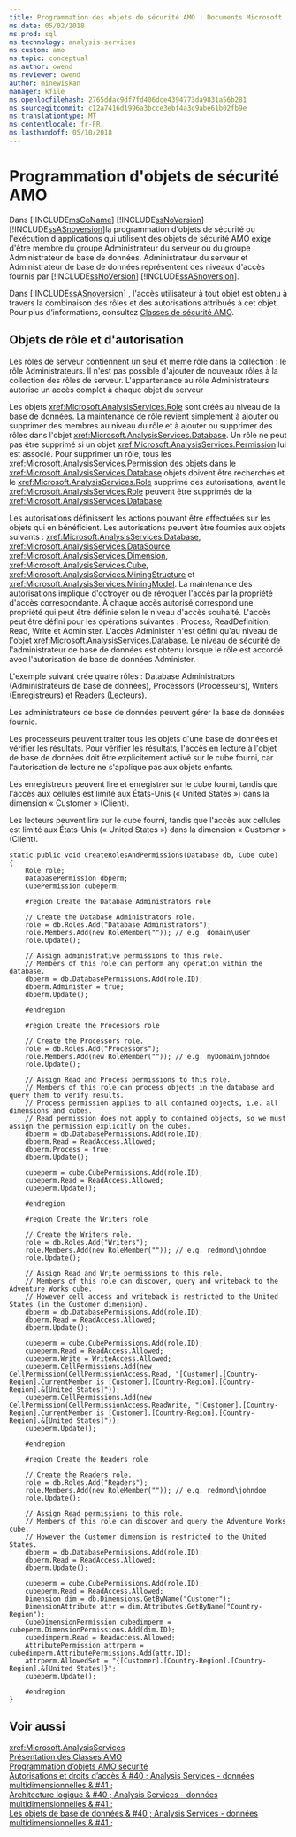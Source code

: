 ```yaml
---
title: Programmation des objets de sécurité AMO | Documents Microsoft
ms.date: 05/02/2018
ms.prod: sql
ms.technology: analysis-services
ms.custom: amo
ms.topic: conceptual
ms.author: owend
ms.reviewer: owend
author: minewiskan
manager: kfile
ms.openlocfilehash: 2765ddac9df7fd406dce4394773da9831a56b281
ms.sourcegitcommit: c12a7416d1996a3bcce3ebf4a3c9abe61b02fb9e
ms.translationtype: MT
ms.contentlocale: fr-FR
ms.lasthandoff: 05/10/2018
---
```

# <a name="programming-amo-security-objects"></a>Programmation d'objets de sécurité AMO
  Dans [!INCLUDE[msCoName](../../../includes/msconame-md.md)] [!INCLUDE[ssNoVersion](../../../includes/ssnoversion-md.md)] [!INCLUDE[ssASnoversion](../../../includes/ssasnoversion-md.md)]la programmation d'objets de sécurité ou l'exécution d'applications qui utilisent des objets de sécurité AMO exige d'être membre du groupe Administrateur du serveur ou du groupe Administrateur de base de données. Administrateur du serveur et Administrateur de base de données représentent des niveaux d'accès fournis par [!INCLUDE[ssNoVersion](../../../includes/ssnoversion-md.md)] [!INCLUDE[ssASnoversion](../../../includes/ssasnoversion-md.md)].  
  
 Dans [!INCLUDE[ssASnoversion](../../../includes/ssasnoversion-md.md)] , l'accès utilisateur à tout objet est obtenu à travers la combinaison des rôles et des autorisations attribués à cet objet. Pour plus d’informations, consultez [Classes de sécurité AMO](../../../analysis-services/multidimensional-models/analysis-management-objects/amo-security-classes.md).  
  
## <a name="role-and-permission-objects"></a>Objets de rôle et d'autorisation  
 Les rôles de serveur contiennent un seul et même rôle dans la collection : le rôle Administrateurs. Il n'est pas possible d'ajouter de nouveaux rôles à la collection des rôles de serveur. L'appartenance au rôle Administrateurs autorise un accès complet à chaque objet du serveur  
  
 Les objets <xref:Microsoft.AnalysisServices.Role> sont créés au niveau de la base de données. La maintenance de rôle revient simplement à ajouter ou supprimer des membres au niveau du rôle et à ajouter ou supprimer des rôles dans l'objet <xref:Microsoft.AnalysisServices.Database>. Un rôle ne peut pas être supprimé si un objet <xref:Microsoft.AnalysisServices.Permission> lui est associé. Pour supprimer un rôle, tous les <xref:Microsoft.AnalysisServices.Permission> des objets dans le <xref:Microsoft.AnalysisServices.Database> objets doivent être recherchés et le <xref:Microsoft.AnalysisServices.Role> supprimé des autorisations, avant le <xref:Microsoft.AnalysisServices.Role> peuvent être supprimés de la <xref:Microsoft.AnalysisServices.Database>.  
  
 Les autorisations définissent les actions pouvant être effectuées sur les objets qui en bénéficient. Les autorisations peuvent être fournies aux objets suivants : <xref:Microsoft.AnalysisServices.Database>, <xref:Microsoft.AnalysisServices.DataSource>, <xref:Microsoft.AnalysisServices.Dimension>, <xref:Microsoft.AnalysisServices.Cube>, <xref:Microsoft.AnalysisServices.MiningStructure> et <xref:Microsoft.AnalysisServices.MiningModel>. La maintenance des autorisations implique d'octroyer ou de révoquer l'accès par la propriété d'accès correspondante. À chaque accès autorisé correspond une propriété qui peut être définie selon le niveau d'accès souhaité. L'accès peut être défini pour les opérations suivantes : Process, ReadDefinition, Read, Write et Administer. L'accès Administer n'est défini qu'au niveau de l'objet <xref:Microsoft.AnalysisServices.Database>. Le niveau de sécurité de l'administrateur de base de données est obtenu lorsque le rôle est accordé avec l'autorisation de base de données Administer.  
  
 L'exemple suivant crée quatre rôles : Database Administrators (Administrateurs de base de données), Processors (Processeurs), Writers (Enregistreurs) et Readers (Lecteurs).  
  
 Les administrateurs de base de données peuvent gérer la base de données fournie.  
  
 Les processeurs peuvent traiter tous les objets d'une base de données et vérifier les résultats. Pour vérifier les résultats, l'accès en lecture à l'objet de base de données doit être explicitement activé sur le cube fourni, car l'autorisation de lecture ne s'applique pas aux objets enfants.  
  
 Les enregistreurs peuvent lire et enregistrer sur le cube fourni, tandis que l'accès aux cellules est limité aux États-Unis (« United States ») dans la dimension « Customer » (Client).  
  
 Les lecteurs peuvent lire sur le cube fourni, tandis que l'accès aux cellules est limité aux États-Unis (« United States ») dans la dimension « Customer » (Client).  
  
```  
static public void CreateRolesAndPermissions(Database db, Cube cube)  
{  
    Role role;  
    DatabasePermission dbperm;  
    CubePermission cubeperm;  
  
    #region Create the Database Administrators role  
  
    // Create the Database Administrators role.  
    role = db.Roles.Add("Database Administrators");  
    role.Members.Add(new RoleMember("")); // e.g. domain\user  
    role.Update();  
  
    // Assign administrative permissions to this role.  
    // Members of this role can perform any operation within the database.  
    dbperm = db.DatabasePermissions.Add(role.ID);  
    dbperm.Administer = true;  
    dbperm.Update();  
  
    #endregion  
  
    #region Create the Processors role  
  
    // Create the Processors role.  
    role = db.Roles.Add("Processors");  
    role.Members.Add(new RoleMember("")); // e.g. myDomain\johndoe  
    role.Update();  
  
    // Assign Read and Process permissions to this role.  
    // Members of this role can process objects in the database and query them to verify results.  
    // Process permission applies to all contained objects, i.e. all dimensions and cubes.  
    // Read permission does not apply to contained objects, so we must assign the permission explicitly on the cubes.  
    dbperm = db.DatabasePermissions.Add(role.ID);  
    dbperm.Read = ReadAccess.Allowed;  
    dbperm.Process = true;  
    dbperm.Update();  
  
    cubeperm = cube.CubePermissions.Add(role.ID);  
    cubeperm.Read = ReadAccess.Allowed;  
    cubeperm.Update();  
  
    #endregion  
  
    #region Create the Writers role  
  
    // Create the Writers role.  
    role = db.Roles.Add("Writers");  
    role.Members.Add(new RoleMember("")); // e.g. redmond\johndoe  
    role.Update();  
  
    // Assign Read and Write permissions to this role.  
    // Members of this role can discover, query and writeback to the Adventure Works cube.  
    // However cell access and writeback is restricted to the United States (in the Customer dimension).  
    dbperm = db.DatabasePermissions.Add(role.ID);  
    dbperm.Read = ReadAccess.Allowed;  
    dbperm.Update();  
  
    cubeperm = cube.CubePermissions.Add(role.ID);  
    cubeperm.Read = ReadAccess.Allowed;  
    cubeperm.Write = WriteAccess.Allowed;  
    cubeperm.CellPermissions.Add(new CellPermission(CellPermissionAccess.Read, "[Customer].[Country-Region].CurrentMember is [Customer].[Country-Region].[Country-Region].&[United States]"));  
    cubeperm.CellPermissions.Add(new CellPermission(CellPermissionAccess.ReadWrite, "[Customer].[Country-Region].CurrentMember is [Customer].[Country-Region].[Country-Region].&[United States]"));  
    cubeperm.Update();  
  
    #endregion  
  
    #region Create the Readers role  
  
    // Create the Readers role.  
    role = db.Roles.Add("Readers");  
    role.Members.Add(new RoleMember("")); // e.g. redmond\johndoe  
    role.Update();  
  
    // Assign Read permissions to this role.  
    // Members of this role can discover and query the Adventure Works cube.  
    // However the Customer dimension is restricted to the United States.  
    dbperm = db.DatabasePermissions.Add(role.ID);  
    dbperm.Read = ReadAccess.Allowed;  
    dbperm.Update();  
  
    cubeperm = cube.CubePermissions.Add(role.ID);  
    cubeperm.Read = ReadAccess.Allowed;  
    Dimension dim = db.Dimensions.GetByName("Customer");  
    DimensionAttribute attr = dim.Attributes.GetByName("Country-Region");  
    CubeDimensionPermission cubedimperm = cubeperm.DimensionPermissions.Add(dim.ID);  
    cubedimperm.Read = ReadAccess.Allowed;  
    AttributePermission attrperm = cubedimperm.AttributePermissions.Add(attr.ID);  
    attrperm.AllowedSet = "{[Customer].[Country-Region].[Country-Region].&[United States]}";  
    cubeperm.Update();  
  
    #endregion  
}  
```  
  
## <a name="see-also"></a>Voir aussi  
 <xref:Microsoft.AnalysisServices>   
 [Présentation des Classes AMO](../../../analysis-services/multidimensional-models/analysis-management-objects/amo-classes-introduction.md)   
 [Programmation d’objets AMO sécurité](../../../analysis-services/multidimensional-models/analysis-management-objects/programming-amo-security-objects.md)   
 [Autorisations et droits d’accès & #40 ; Analysis Services - données multidimensionnelles & #41 ;](http://msdn.microsoft.com/library/59fa3573-f985-46cb-8042-7da71bd59a7b)   
 [Architecture logique & #40 ; Analysis Services - données multidimensionnelles & #41 ;](../../../analysis-services/multidimensional-models/olap-logical/understanding-microsoft-olap-logical-architecture.md)   
 [Les objets de base de données & #40 ; Analysis Services - données multidimensionnelles & #41 ;](../../../analysis-services/multidimensional-models/olap-logical/database-objects-analysis-services-multidimensional-data.md)  
  
  

